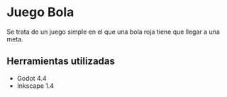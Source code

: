 # Juego Bola

Se trata de un juego simple en el que una bola roja tiene que llegar a una meta. 

## Herramientas utilizadas

- Godot 4.4
- Inkscape 1.4